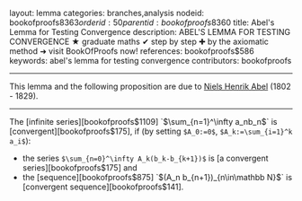 layout: lemma
categories: branches,analysis
nodeid: bookofproofs$8363
orderid: 50
parentid: bookofproofs$8360
title: Abel's Lemma for Testing Convergence
description: ABEL'S LEMMA FOR TESTING CONVERGENCE ★ graduate maths ✔ step by step ✚ by the axiomatic method ➜ visit BookOfProofs now!
references: bookofproofs$586
keywords: abel's lemma for testing convergence
contributors: bookofproofs


---
This lemma and the following proposition are due to <a href="https://mathshistory.st-andrews.ac.uk/Biographies/Abel/">Niels Henrik Abel</a> (1802 - 1829).

---

The [infinite series][bookofproofs$1109] `$\sum_{n=1}^\infty a_nb_n$` is [convergent][bookofproofs$175], if (by setting `$A_0:=0$`, `$A_k:=\sum_{i=1}^k a_i$`):

* the series `$\sum_{n=0}^\infty A_k(b_k-b_{k+1})$` is [a convergent series][bookofproofs$175] and
* the [sequence][bookofproofs$875] `$(A_n b_{n+1})_{n\in\mathbb N}$` is [convergent sequence][bookofproofs$141].
